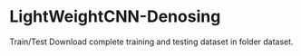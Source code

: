 # LightWeightCNN-Denosing

Train/Test
Download complete training and testing dataset in folder dataset.



